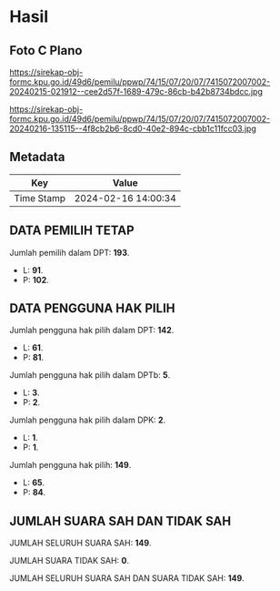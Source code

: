 # Hasil

## Foto C Plano

https://sirekap-obj-formc.kpu.go.id/49d6/pemilu/ppwp/74/15/07/20/07/7415072007002-20240215-021912--cee2d57f-1689-479c-86cb-b42b8734bdcc.jpg

https://sirekap-obj-formc.kpu.go.id/49d6/pemilu/ppwp/74/15/07/20/07/7415072007002-20240216-135115--4f8cb2b6-8cd0-40e2-894c-cbb1c11fcc03.jpg


## Metadata

| Key        | Value               |
| ---------- | ------------------- |
| Time Stamp | 2024-02-16 14:00:34 |


## DATA PEMILIH TETAP

Jumlah pemilih dalam DPT: **193**.
 * L: **91**.
 * P: **102**.

## DATA PENGGUNA HAK PILIH

Jumlah pengguna hak pilih dalam DPT: **142**.
 * L: **61**.
 * P: **81**.

Jumlah pengguna hak pilih dalam DPTb: **5**.
 * L: **3**.
 * P: **2**.

Jumlah pengguna hak pilih dalam DPK: **2**.
 * L: **1**.
 * P: **1**.

Jumlah pengguna hak pilih: **149**.
 * L: **65**.
 * P: **84**.

## JUMLAH SUARA SAH DAN TIDAK SAH

JUMLAH SELURUH SUARA SAH: **149**.

JUMLAH SUARA TIDAK SAH: **0**.

JUMLAH SELURUH SUARA SAH DAN SUARA TIDAK SAH: **149**.


